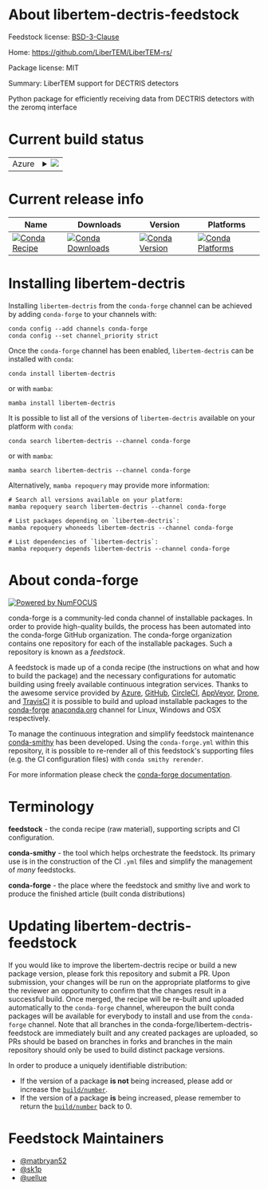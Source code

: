 About libertem-dectris-feedstock
================================

Feedstock license: [BSD-3-Clause](https://github.com/conda-forge/libertem-dectris-feedstock/blob/main/LICENSE.txt)

Home: https://github.com/LiberTEM/LiberTEM-rs/

Package license: MIT

Summary: LiberTEM support for DECTRIS detectors

Python package for efficiently receiving data
from DECTRIS detectors with the zeromq interface


Current build status
====================


<table>
    
  <tr>
    <td>Azure</td>
    <td>
      <details>
        <summary>
          <a href="https://dev.azure.com/conda-forge/feedstock-builds/_build/latest?definitionId=19663&branchName=main">
            <img src="https://dev.azure.com/conda-forge/feedstock-builds/_apis/build/status/libertem-dectris-feedstock?branchName=main">
          </a>
        </summary>
        <table>
          <thead><tr><th>Variant</th><th>Status</th></tr></thead>
          <tbody><tr>
              <td>linux_64_python3.10.____cpython</td>
              <td>
                <a href="https://dev.azure.com/conda-forge/feedstock-builds/_build/latest?definitionId=19663&branchName=main">
                  <img src="https://dev.azure.com/conda-forge/feedstock-builds/_apis/build/status/libertem-dectris-feedstock?branchName=main&jobName=linux&configuration=linux%20linux_64_python3.10.____cpython" alt="variant">
                </a>
              </td>
            </tr><tr>
              <td>linux_64_python3.11.____cpython</td>
              <td>
                <a href="https://dev.azure.com/conda-forge/feedstock-builds/_build/latest?definitionId=19663&branchName=main">
                  <img src="https://dev.azure.com/conda-forge/feedstock-builds/_apis/build/status/libertem-dectris-feedstock?branchName=main&jobName=linux&configuration=linux%20linux_64_python3.11.____cpython" alt="variant">
                </a>
              </td>
            </tr><tr>
              <td>linux_64_python3.12.____cpython</td>
              <td>
                <a href="https://dev.azure.com/conda-forge/feedstock-builds/_build/latest?definitionId=19663&branchName=main">
                  <img src="https://dev.azure.com/conda-forge/feedstock-builds/_apis/build/status/libertem-dectris-feedstock?branchName=main&jobName=linux&configuration=linux%20linux_64_python3.12.____cpython" alt="variant">
                </a>
              </td>
            </tr><tr>
              <td>linux_64_python3.13.____cp313</td>
              <td>
                <a href="https://dev.azure.com/conda-forge/feedstock-builds/_build/latest?definitionId=19663&branchName=main">
                  <img src="https://dev.azure.com/conda-forge/feedstock-builds/_apis/build/status/libertem-dectris-feedstock?branchName=main&jobName=linux&configuration=linux%20linux_64_python3.13.____cp313" alt="variant">
                </a>
              </td>
            </tr><tr>
              <td>linux_64_python3.9.____cpython</td>
              <td>
                <a href="https://dev.azure.com/conda-forge/feedstock-builds/_build/latest?definitionId=19663&branchName=main">
                  <img src="https://dev.azure.com/conda-forge/feedstock-builds/_apis/build/status/libertem-dectris-feedstock?branchName=main&jobName=linux&configuration=linux%20linux_64_python3.9.____cpython" alt="variant">
                </a>
              </td>
            </tr><tr>
              <td>osx_64_python3.10.____cpython</td>
              <td>
                <a href="https://dev.azure.com/conda-forge/feedstock-builds/_build/latest?definitionId=19663&branchName=main">
                  <img src="https://dev.azure.com/conda-forge/feedstock-builds/_apis/build/status/libertem-dectris-feedstock?branchName=main&jobName=osx&configuration=osx%20osx_64_python3.10.____cpython" alt="variant">
                </a>
              </td>
            </tr><tr>
              <td>osx_64_python3.11.____cpython</td>
              <td>
                <a href="https://dev.azure.com/conda-forge/feedstock-builds/_build/latest?definitionId=19663&branchName=main">
                  <img src="https://dev.azure.com/conda-forge/feedstock-builds/_apis/build/status/libertem-dectris-feedstock?branchName=main&jobName=osx&configuration=osx%20osx_64_python3.11.____cpython" alt="variant">
                </a>
              </td>
            </tr><tr>
              <td>osx_64_python3.12.____cpython</td>
              <td>
                <a href="https://dev.azure.com/conda-forge/feedstock-builds/_build/latest?definitionId=19663&branchName=main">
                  <img src="https://dev.azure.com/conda-forge/feedstock-builds/_apis/build/status/libertem-dectris-feedstock?branchName=main&jobName=osx&configuration=osx%20osx_64_python3.12.____cpython" alt="variant">
                </a>
              </td>
            </tr><tr>
              <td>osx_64_python3.13.____cp313</td>
              <td>
                <a href="https://dev.azure.com/conda-forge/feedstock-builds/_build/latest?definitionId=19663&branchName=main">
                  <img src="https://dev.azure.com/conda-forge/feedstock-builds/_apis/build/status/libertem-dectris-feedstock?branchName=main&jobName=osx&configuration=osx%20osx_64_python3.13.____cp313" alt="variant">
                </a>
              </td>
            </tr><tr>
              <td>osx_64_python3.9.____cpython</td>
              <td>
                <a href="https://dev.azure.com/conda-forge/feedstock-builds/_build/latest?definitionId=19663&branchName=main">
                  <img src="https://dev.azure.com/conda-forge/feedstock-builds/_apis/build/status/libertem-dectris-feedstock?branchName=main&jobName=osx&configuration=osx%20osx_64_python3.9.____cpython" alt="variant">
                </a>
              </td>
            </tr><tr>
              <td>win_64_python3.10.____cpython</td>
              <td>
                <a href="https://dev.azure.com/conda-forge/feedstock-builds/_build/latest?definitionId=19663&branchName=main">
                  <img src="https://dev.azure.com/conda-forge/feedstock-builds/_apis/build/status/libertem-dectris-feedstock?branchName=main&jobName=win&configuration=win%20win_64_python3.10.____cpython" alt="variant">
                </a>
              </td>
            </tr><tr>
              <td>win_64_python3.11.____cpython</td>
              <td>
                <a href="https://dev.azure.com/conda-forge/feedstock-builds/_build/latest?definitionId=19663&branchName=main">
                  <img src="https://dev.azure.com/conda-forge/feedstock-builds/_apis/build/status/libertem-dectris-feedstock?branchName=main&jobName=win&configuration=win%20win_64_python3.11.____cpython" alt="variant">
                </a>
              </td>
            </tr><tr>
              <td>win_64_python3.12.____cpython</td>
              <td>
                <a href="https://dev.azure.com/conda-forge/feedstock-builds/_build/latest?definitionId=19663&branchName=main">
                  <img src="https://dev.azure.com/conda-forge/feedstock-builds/_apis/build/status/libertem-dectris-feedstock?branchName=main&jobName=win&configuration=win%20win_64_python3.12.____cpython" alt="variant">
                </a>
              </td>
            </tr><tr>
              <td>win_64_python3.13.____cp313</td>
              <td>
                <a href="https://dev.azure.com/conda-forge/feedstock-builds/_build/latest?definitionId=19663&branchName=main">
                  <img src="https://dev.azure.com/conda-forge/feedstock-builds/_apis/build/status/libertem-dectris-feedstock?branchName=main&jobName=win&configuration=win%20win_64_python3.13.____cp313" alt="variant">
                </a>
              </td>
            </tr><tr>
              <td>win_64_python3.9.____cpython</td>
              <td>
                <a href="https://dev.azure.com/conda-forge/feedstock-builds/_build/latest?definitionId=19663&branchName=main">
                  <img src="https://dev.azure.com/conda-forge/feedstock-builds/_apis/build/status/libertem-dectris-feedstock?branchName=main&jobName=win&configuration=win%20win_64_python3.9.____cpython" alt="variant">
                </a>
              </td>
            </tr>
          </tbody>
        </table>
      </details>
    </td>
  </tr>
</table>

Current release info
====================

| Name | Downloads | Version | Platforms |
| --- | --- | --- | --- |
| [![Conda Recipe](https://img.shields.io/badge/recipe-libertem--dectris-green.svg)](https://anaconda.org/conda-forge/libertem-dectris) | [![Conda Downloads](https://img.shields.io/conda/dn/conda-forge/libertem-dectris.svg)](https://anaconda.org/conda-forge/libertem-dectris) | [![Conda Version](https://img.shields.io/conda/vn/conda-forge/libertem-dectris.svg)](https://anaconda.org/conda-forge/libertem-dectris) | [![Conda Platforms](https://img.shields.io/conda/pn/conda-forge/libertem-dectris.svg)](https://anaconda.org/conda-forge/libertem-dectris) |

Installing libertem-dectris
===========================

Installing `libertem-dectris` from the `conda-forge` channel can be achieved by adding `conda-forge` to your channels with:

```
conda config --add channels conda-forge
conda config --set channel_priority strict
```

Once the `conda-forge` channel has been enabled, `libertem-dectris` can be installed with `conda`:

```
conda install libertem-dectris
```

or with `mamba`:

```
mamba install libertem-dectris
```

It is possible to list all of the versions of `libertem-dectris` available on your platform with `conda`:

```
conda search libertem-dectris --channel conda-forge
```

or with `mamba`:

```
mamba search libertem-dectris --channel conda-forge
```

Alternatively, `mamba repoquery` may provide more information:

```
# Search all versions available on your platform:
mamba repoquery search libertem-dectris --channel conda-forge

# List packages depending on `libertem-dectris`:
mamba repoquery whoneeds libertem-dectris --channel conda-forge

# List dependencies of `libertem-dectris`:
mamba repoquery depends libertem-dectris --channel conda-forge
```


About conda-forge
=================

[![Powered by
NumFOCUS](https://img.shields.io/badge/powered%20by-NumFOCUS-orange.svg?style=flat&colorA=E1523D&colorB=007D8A)](https://numfocus.org)

conda-forge is a community-led conda channel of installable packages.
In order to provide high-quality builds, the process has been automated into the
conda-forge GitHub organization. The conda-forge organization contains one repository
for each of the installable packages. Such a repository is known as a *feedstock*.

A feedstock is made up of a conda recipe (the instructions on what and how to build
the package) and the necessary configurations for automatic building using freely
available continuous integration services. Thanks to the awesome service provided by
[Azure](https://azure.microsoft.com/en-us/services/devops/), [GitHub](https://github.com/),
[CircleCI](https://circleci.com/), [AppVeyor](https://www.appveyor.com/),
[Drone](https://cloud.drone.io/welcome), and [TravisCI](https://travis-ci.com/)
it is possible to build and upload installable packages to the
[conda-forge](https://anaconda.org/conda-forge) [anaconda.org](https://anaconda.org/)
channel for Linux, Windows and OSX respectively.

To manage the continuous integration and simplify feedstock maintenance
[conda-smithy](https://github.com/conda-forge/conda-smithy) has been developed.
Using the ``conda-forge.yml`` within this repository, it is possible to re-render all of
this feedstock's supporting files (e.g. the CI configuration files) with ``conda smithy rerender``.

For more information please check the [conda-forge documentation](https://conda-forge.org/docs/).

Terminology
===========

**feedstock** - the conda recipe (raw material), supporting scripts and CI configuration.

**conda-smithy** - the tool which helps orchestrate the feedstock.
                   Its primary use is in the construction of the CI ``.yml`` files
                   and simplify the management of *many* feedstocks.

**conda-forge** - the place where the feedstock and smithy live and work to
                  produce the finished article (built conda distributions)


Updating libertem-dectris-feedstock
===================================

If you would like to improve the libertem-dectris recipe or build a new
package version, please fork this repository and submit a PR. Upon submission,
your changes will be run on the appropriate platforms to give the reviewer an
opportunity to confirm that the changes result in a successful build. Once
merged, the recipe will be re-built and uploaded automatically to the
`conda-forge` channel, whereupon the built conda packages will be available for
everybody to install and use from the `conda-forge` channel.
Note that all branches in the conda-forge/libertem-dectris-feedstock are
immediately built and any created packages are uploaded, so PRs should be based
on branches in forks and branches in the main repository should only be used to
build distinct package versions.

In order to produce a uniquely identifiable distribution:
 * If the version of a package **is not** being increased, please add or increase
   the [``build/number``](https://docs.conda.io/projects/conda-build/en/latest/resources/define-metadata.html#build-number-and-string).
 * If the version of a package **is** being increased, please remember to return
   the [``build/number``](https://docs.conda.io/projects/conda-build/en/latest/resources/define-metadata.html#build-number-and-string)
   back to 0.

Feedstock Maintainers
=====================

* [@matbryan52](https://github.com/matbryan52/)
* [@sk1p](https://github.com/sk1p/)
* [@uellue](https://github.com/uellue/)

